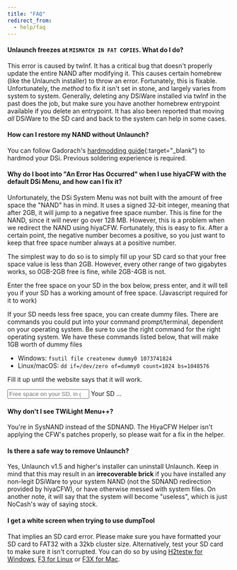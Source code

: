 ```yaml
---
title: "FAQ"
redirect_from:
  - help/faq
---
```


#### Unlaunch freezes at `MISMATCH IN FAT COPIES`. What do I do?
This error is caused by twlnf. It has a critical bug that doesn't properly update the entire NAND after modifying it. This causes certain homebrew (like the Unlaunch installer) to throw an error. Fortunately, this is fixable. Unfortunately, the *method* to fix it isn't set in stone, and largely varies from system to system. Generally, deleting any DSiWare installed via twlnf in the past does the job, but make sure you have another homebrew entrypoint available if you delete an entrypoint. It has also been reported that moving *all* DSiWare to the SD card and back to the system can help in some cases.

#### How can I restore my NAND without Unlaunch?
You can follow Gadorach's [hardmodding guide](https://gbatemp.net/threads/dsi-downgrading-the-complete-guide.393682/){:target="_blank"} to hardmod your DSi. Previous soldering experience is required.

#### Why do I boot into "An Error Has Occurred" when I use hiyaCFW with the default DSi Menu, and how can I fix it?
Unfortunately, the DSi System Menu was not built with the amount of free space the "NAND" has in mind. It uses a signed 32-bit integer, meaning that after 2GB, it will jump to a negative free space number. This is fine for the NAND, since it will never go over 128 MB. However, this is a problem when we redirect the NAND using hiyaCFW. Fortunately, this is easy to fix. After a certain point, the negative number becomes a positive, so you just want to keep that free space number always at a positive number.

The simplest way to do so is to simply fill up your SD card so that your free space value is less than 2GB. However, every other range of two gigabytes works, so 0GB-2GB free is fine, while 2GB-4GB is not.

Enter the free space on your SD in the box below, press enter, and it will tell you if your SD has a working amount of free space. (Javascript required for it to work)

If your SD needs less free space, you can create dummy files. There are commands you could put into your command prompt/terminal, dependent on your operating system. Be sure to use the right command for the right operating system. We have these commands listed below, that will make 1GB worth of dummy files
 - Windows: `fsutil file createnew dummy0 1073741824`
 - Linux/macOS: `dd if=/dev/zero of=dummy0 count=1024 bs=1048576`

Fill it up until the website says that it will work.

<input id="sdSpace" type="number" placeholder="Free space on your SD, in gigabytes (ex. 1.5)" onchange="updateWillWork()">
Your SD <span id="willWork">...</span>

<script>
function updateWillWork() {
  let freeSpace = document.getElementById("sdSpace").value;
  document.getElementById("willWork").innerHTML = freeSpace % 4 < 2 ? "will work!" : "needs dummy files...";
}
</script>

#### Why don't I see TWiLight Menu++?
You're in SysNAND instead of the SDNAND. The HiyaCFW Helper isn't applying the CFW's patches properly, so please wait for a fix in the helper.

#### Is there a safe way to remove Unlaunch?
Yes, Unlaunch v1.5 and higher's installer can uninstall Unlaunch. Keep in mind that this may result in an **irrecoverable brick** if you have installed any non-legit DSiWare to your system NAND (not the SDNAND redirection provided by hiyaCFW), or have otherwise messed with system files. On another note, it will say that the system will become "useless", which is just NoCash's way of saying stock.

#### I get a white screen when trying to use dumpTool
That implies an SD card error. Please make sure you have formatted your SD card to FAT32 with a 32kb cluster size. Alternatively, test your SD card to make sure it isn't corrupted. You can do so by using [H2testw for Windows](h2testw-(windows)), [F3 for Linux](f3-(linux)) or [F3X for Mac](f3x-(mac)).
